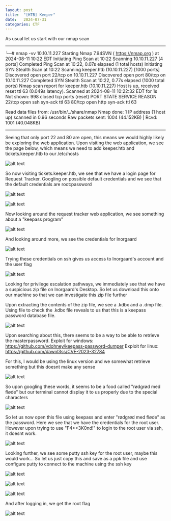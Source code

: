 ```yaml
---
layout: post
title:  "[HTB] Keeper"
date:   2024-07-31
categories: CTF
---
```


As usual let us start with our nmap scan

---

└─# nmap -vv 10.10.11.227
Starting Nmap 7.94SVN ( https://nmap.org ) at 2024-08-11 10:22 EDT
Initiating Ping Scan at 10:22
Scanning 10.10.11.227 [4 ports]
Completed Ping Scan at 10:22, 0.07s elapsed (1 total hosts)
Initiating SYN Stealth Scan at 10:22
Scanning keeper.htb (10.10.11.227) [1000 ports]
Discovered open port 22/tcp on 10.10.11.227
Discovered open port 80/tcp on 10.10.11.227
Completed SYN Stealth Scan at 10:22, 0.77s elapsed (1000 total ports)
Nmap scan report for keeper.htb (10.10.11.227)
Host is up, received reset ttl 63 (0.049s latency).
Scanned at 2024-08-11 10:22:32 EDT for 1s
Not shown: 998 closed tcp ports (reset)
PORT   STATE SERVICE REASON
22/tcp open  ssh     syn-ack ttl 63
80/tcp open  http    syn-ack ttl 63

Read data files from: /usr/bin/../share/nmap
Nmap done: 1 IP address (1 host up) scanned in 0.96 seconds
           Raw packets sent: 1004 (44.152KB) | Rcvd: 1001 (40.048KB)
                                                                                                                     

---

Seeing that only port 22 and 80 are open, this means we would highly likely be exploring the web application. Upon visiting the web application, we see the page below, which means we need to add keeper.htb and tickets.keeper.htb to our /etc/hosts

![alt text](/assets/uploads/htb-keeper/image.png)

So now visiting tickets.keeper.htb, we see that we have a login page for Request Tracker. Googling on possible default credentials and we see that the default credentials are root:password

![alt text](/assets/uploads/htb-keeper/image-9.png)

![alt text](/assets/uploads/htb-keeper/image-1.png)

Now looking around the request tracker web application, we see something about a "keepass program"

![alt text](/assets/uploads/htb-keeper/image-5.png)

And looking around more, we see the credentials for lnorgaard 

![alt text](/assets/uploads/htb-keeper/image-2.png)

Trying these credentials on ssh gives us access to lnorgaard's account and the user flag

![alt text](/assets/uploads/htb-keeper/image-3.png)

Looking for privilege escalation pathways, we immediately see that we have a suspicious zip file on lnorgaard's Desktop. So let us download this onto our machine so that we can investigate this zip file further

Upon extracting the contents of the zip file, we see a .kdbx and a .dmp file. Using file to check the .kdbx file reveals to us that this is a keepass password database file. 

![alt text](/assets/uploads/htb-keeper/image-4.png)

Upon searching about this, there seems to be a way to be able to retrieve the masterpassword.
Exploit for windows: https://github.com/vdohney/keepass-password-dumper
Exploit for linux: https://github.com/dawnl3ss/CVE-2023-32784

For this, I would be using the linux version and we somewhat retrieve something but this doesnt make any sense

![alt text](/assets/uploads/htb-keeper/image-6.png)

So upon googling these words, it seems to be a food called "rødgrød med fløde" but our terminal cannot display it to us properly due to the special characters

![alt text](/assets/uploads/htb-keeper/image-7.png)

So let us now open this file using keepass and enter "rødgrød med fløde" as the password. Here we see that we have the credentials for the root user. However upon trying to use "F4><3K0nd!" to login to the root user via ssh, it doesnt work. 

![alt text](/assets/uploads/htb-keeper/image-8.png)

Looking further, we see some putty ssh key for the root user, maybe this would work... So let us just copy this and save as a ppk file and use configure putty to connect to the machine using the ssh key

![alt text](/assets/uploads/htb-keeper/image-10.png)

![alt text](/assets/uploads/htb-keeper/image-11.png)

![alt text](/assets/uploads/htb-keeper/image-12.png)

And after logging in, we get the root flag

![alt text](/assets/uploads/htb-keeper/image-13.png)